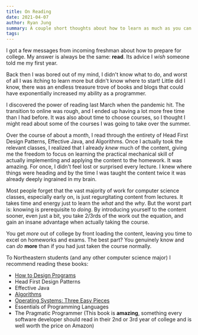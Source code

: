 ```yaml
---
title: On Reading
date: 2021-04-07
author: Ryan Jung
summary: A couple short thoughts about how to learn as much as you can in college.
tags:
---
```


I got a few messages from incoming freshman about how to prepare for college. My answer is always be the same: **read**. Its advice I _wish_ someone told me my first year.

Back then I was bored out of my mind, I didn't know what to do, and worst of all I was itching to learn more but didn't know where to start! Little did I know, there was an endless treasure trove of books and blogs that could have exponentially increased my ability as a programmer.

I discovered the power of reading last March when the pandemic hit. The transition to online was rough, and I ended up having a lot more free time than I had before. It was also about time to choose courses, so I thought I might read about some of the courses I was going to take over the summer.

Over the course of about a month, I read through the entirety of Head First Design Patterns, Effective Java, and Algorithms. Once I actually took the relevant classes, I realized that I already _knew_ much of the content, giving me the freedom to focus on learning the practical mechanical skill of actually implementing and applying the content to the homework. It was amazing. For once, I didn't feel lost or surprised every lecture. I knew where things were heading and by the time I was taught the content twice it was already deeply ingrained in my brain.

Most people forget that the vast majority of work for computer science classes, especially early on, is just regurgitating content from lectures. It takes time and energy just to learn the _what_ and the _why_. But the worst part is: knowing is prerequisite to _doing_. By introducing yourself to the content sooner, even just a bit, you take 2/3rds of the work out the equation, and gain an insane advantage when actually taking the course.

You get _more_ out of college by front loading the content, leaving you time to excel on homeworks and exams. The best part? You genuinely know and can _do_ **more** than if you had just taken the course normally.

To Northeastern students (and any other computer science major) I recommend reading these books:

- [How to Design Programs](http://htdp.org/)
- Head First Design Patterns
- Effective Java
- [Algorithms](http://jeffe.cs.illinois.edu/teaching/algorithms/)
- [Operating Systems: Three Easy Pieces](https://pages.cs.wisc.edu/~remzi/OSTEP/)
- Essentials of Programming Languages
- The Pragmatic Programmer (This book is **amazing**, something every software developer should read in their 2nd or 3rd year of college and is well worth the price on Amazon)
